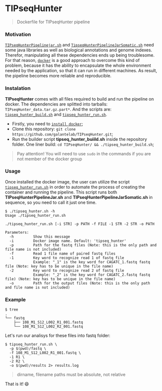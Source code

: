 # TIPseqHunter
> Dockerfile for TIPseqHunter pipeline

### Motivation
[`TIPseqHunterPipelinejar.sh`](https://github.com/galantelab/TIPseqHunter/blob/master/TIPseqHunterPipelineJar.sh) and [`TipseqHunterPipelineJarSomatic.sh`](https://github.com/galantelab/TIPseqHunter/blob/master/TIPseqHunterPipelineJarSomatic.sh) need some java libraries as well as biological annotations and genome indexes. Therefor, manipulating all these dependencies ends up being troublesome. For that reason, [`docker`](https://www.docker.com/) is a good approach to overcome this kind of problem, because it has the ability to encapsulate the whole environment needed by the application, so that it can run in different machines. As result, the pipeline becomes more reliable and reproducible.

### Instalation
**TIPseqHunter** comes with all files required to build and run the pipeline on docker. The dependencies are splitted into tarballs: `TIPseqHunter_data.tar.gz.part*`. And the scripts are: [`tipseq_hunter_build.sh`](https://github.com/galantelab/TIPseqHunter/blob/master/tipseq_hunter_build.sh) and [`tipseq_hunter_run.sh`](https://github.com/galantelab/TIPseqHunter/blob/master/tipseq_hunter_run.sh).

* Firstly, you need to [`install docker`](https://docs.docker.com/install/);
* Clone this repository: `git clone https://github.com/galantelab/TIPseqHunter.git`;
* Run the builder script **tipseq_hunter_buiild.sh** inside the repository folder. One liner build: `cd TIPseqHunter/ && ./tipseq_hunter_build.sh`;

> Pay attention! You will need to use `sudo` in the commands if you are not member of the docker group

### Usage
Once installed the docker image, the user can utilize the script [`tipseq_hunter_run.sh`](https://github.com/galantelab/TIPseqHunter/blob/master/tipseq_hunter_run.sh) in order to automate the process of creating the container and running the pipeline. This script runs both **TIPseqHunterPipelineJar.sh** and **TIPseqHunterPipelineJarSomatic.sh** in sequence, so you need to call it just one time.

```
$ ./tipseq_hunter.sh -h
Usage ./tipseq_hunter_run.sh

./tipseq_hunter_run.sh [-i STR] -p PATH -f FILE -1 STR -2 STR -o PATH

Parameters:
  -h         Show this message
  -i         Docker image name. Default: 'tipseq_hunter'
  -p         Path for the fastq files (Note: this is the only path and file name is not included)
  -f         Read 1 file name of paired fastq files
  -1         Key word to recognize read 1 of fastq file
             Example: "_1" is the key word for CAGATC_1.fastq fastq file (Note: key has to be unique in the file name)
  -2         Key word to recognize read 2 of fastq file
             Example: "_2" is the key word for CAGATC_2.fastq fastq file) (Note: key has to be unique in the file name)
  -o         Path for the output files (Note: this is the only path and file name is not included)

```
### Example
```
$ tree
.
└── fastq
    ├── 108_M1_S12_L002_R1_001.fastq
    └── 108_M1_S12_L002_R2_001.fastq

```
Let's run our analisys for these files into fastq folder:
```
$ tipseq_hunter_run.sh \
  -p $(pwd)/fastq \
  -f 108_M1_S12_L002_R1_001.fastq \
  -1 R1 \
  -2 R2 \
  -o $(pwd)/results 2> results.log
```
> dirname, filename paths must be absolute, not relative

That is it! :smile:
